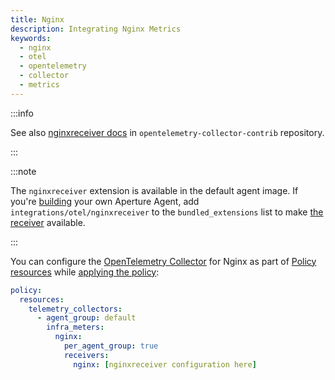 ```yaml
---
title: Nginx
description: Integrating Nginx Metrics
keywords:
  - nginx
  - otel
  - opentelemetry
  - collector
  - metrics
---
```


:::info

See also [nginxreceiver docs][receiver] in `opentelemetry-collector-contrib`
repository.

:::

:::note

The `nginxreceiver` extension is available in the default agent image. If you're
[building][build] your own Aperture Agent, add `integrations/otel/nginxreceiver`
to the `bundled_extensions` list to make [the receiver][receiver] available.

:::

You can configure the [OpenTelemetry Collector][opentelemetry-collector] for
Nginx as part of [Policy resources][policy-resources] while [applying the
policy][applying-policy]:

```yaml
policy:
  resources:
    telemetry_collectors:
      - agent_group: default
        infra_meters:
          nginx:
            per_agent_group: true
            receivers:
              nginx: [nginxreceiver configuration here]
```

[build]: /reference/aperturectl/build/agent/agent.md
[receiver]:
  https://github.com/open-telemetry/opentelemetry-collector-contrib/tree/main/receiver/nginxreceiver
[opentelemetry-collector]: /reference/configuration/spec.md#telemetry-collector
[applying-policy]: /use-cases/use-cases.md
[policy-resources]: /reference/configuration/spec.md#resources
